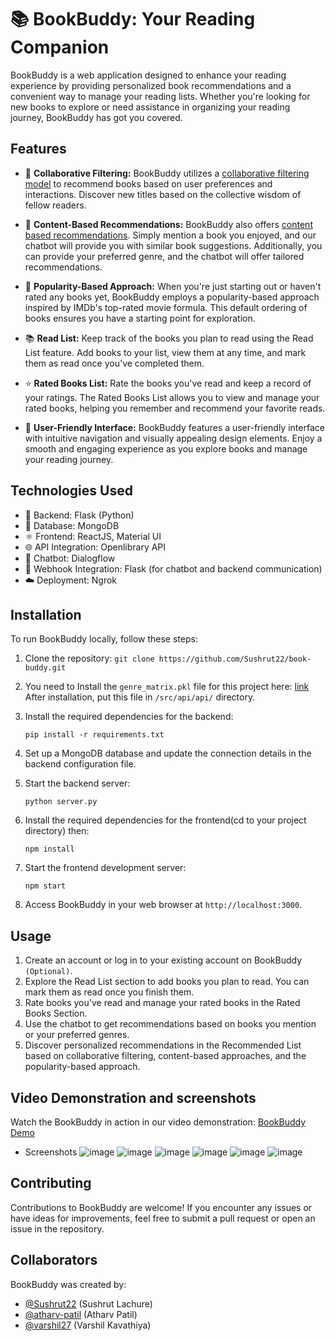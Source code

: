 # 📚 BookBuddy: Your Reading Companion

BookBuddy is a web application designed to enhance your reading experience by providing personalized book recommendations and a convenient way to manage your reading lists. Whether you're looking for new books to explore or need assistance in organizing your reading journey, BookBuddy has got you covered.

## Features

- 🎯 **Collaborative Filtering:** BookBuddy utilizes a [collaborative filtering model](https://github.com/atharv-patil/book-buddy/blob/main/models.ipynb) to recommend books based on user preferences and interactions. Discover new titles based on the collective wisdom of fellow readers.

- 📖 **Content-Based Recommendations:** BookBuddy also offers [content based recommendations](https://github.com/atharv-patil/book-buddy/blob/main/models.ipynb). Simply mention a book you enjoyed, and our chatbot will provide you with similar book suggestions. Additionally, you can provide your preferred genre, and the chatbot will offer tailored recommendations.

- 🌟 **Popularity-Based Approach:** When you're just starting out or haven't rated any books yet, BookBuddy employs a popularity-based approach inspired by IMDb's top-rated movie formula. This default ordering of books ensures you have a starting point for exploration.

- 📚 **Read List:** Keep track of the books you plan to read using the Read List feature. Add books to your list, view them at any time, and mark them as read once you've completed them.

- ⭐ **Rated Books List:** Rate the books you've read and keep a record of your ratings. The Rated Books List allows you to view and manage your rated books, helping you remember and recommend your favorite reads.

- 🌈 **User-Friendly Interface:** BookBuddy features a user-friendly interface with intuitive navigation and visually appealing design elements. Enjoy a smooth and engaging experience as you explore books and manage your reading journey.

## Technologies Used

- 🚀 Backend: Flask (Python)
- 💾 Database: MongoDB
- ⚛️ Frontend: ReactJS, Material UI
- 🌐 API Integration: Openlibrary API
- 🤖 Chatbot: Dialogflow
- 🔗 Webhook Integration: Flask (for chatbot and backend communication)
- ☁️ Deployment: Ngrok

## Installation

To run BookBuddy locally, follow these steps:

1. Clone the repository: `git clone https://github.com/Sushrut22/book-buddy.git`

2. You need to Install the `genre_matrix.pkl` file for this project here: [link](https://www.mediafire.com/file/6dmz4lb6denms1s/genre_matrix.pkl/file)\
   After installation, put this file in `/src/api/api/` directory.

3. Install the required dependencies for the backend:

   `pip install -r requirements.txt`

4. Set up a MongoDB database and update the connection details in the backend configuration file.

5. Start the backend server:

   `python server.py`

6. Install the required dependencies for the frontend(cd to your project directory) then:

   `npm install`

7. Start the frontend development server:

   `npm start`

8. Access BookBuddy in your web browser at `http://localhost:3000`.

## Usage

1. Create an account or log in to your existing account on BookBuddy `(Optional)`.
2. Explore the Read List section to add books you plan to read. You can mark them as read once you finish them.
3. Rate books you've read and manage your rated books in the Rated Books Section.
4. Use the chatbot to get recommendations based on books you mention or your preferred genres.
5. Discover personalized recommendations in the Recommended List based on collaborative filtering, content-based approaches, and the popularity-based approach.

## Video Demonstration and screenshots

Watch the BookBuddy in action in our video demonstration: [BookBuddy Demo](https://www.youtube.com/watch?v=pdeWZkCaQUQ)
- Screenshots
![image](https://github.com/atharv-patil/book-buddy/assets/83455141/d57ff3c4-255d-4e25-8c61-9d4ee0167f8b)
![image](https://github.com/atharv-patil/book-buddy/assets/83455141/ba8914c9-9629-429e-a523-61f75c802dd9)
![image](https://github.com/atharv-patil/book-buddy/assets/83455141/5e882920-dc9d-4e00-96f8-e518738a95c7)
![image](https://github.com/atharv-patil/book-buddy/assets/83455141/2092f550-1c24-4818-93c3-711fdf3a94f6)
![image](https://github.com/atharv-patil/book-buddy/assets/83455141/d0f17e1d-4625-44c0-9cd8-f8e1345648ff)
![image](https://github.com/atharv-patil/book-buddy/assets/83455141/e568dcf0-0744-471e-8898-5d91877fa138)


## Contributing

Contributions to BookBuddy are welcome! If you encounter any issues or have ideas for improvements, feel free to submit a pull request or open an issue in the repository.

## Collaborators

BookBuddy was created by:

- [@Sushrut22](https://github.com/Sushrut22) (Sushrut Lachure)
- [@atharv-patil](https://github.com/atharv-patil) (Atharv Patil)
- [@varshil27](https://github.com/varshil27) (Varshil Kavathiya)
